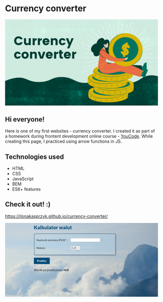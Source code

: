 # Currency converter
![currency converter image](https://github.com/IlonaKasprzyk/currency-converter/blob/main/images/OGimage.png)
## Hi everyone!
Here is one of my first websites - currency converter. 
I created it as part of a homework during frontent development online course - [YouCode](https://youcode.pl/zostawiam-maila/). 
While creating this page, I practiced using arrow functions in JS.
## Technologies used
- HTML
- CSS
- JavaScript
- BEM
- ES6+ features
## Check it out! :)
https://ilonakasprzyk.github.io/currency-converter/

![Currency converter gif](https://github.com/IlonaKasprzyk/currency-converter/blob/main/images/converter_gif.gif)
